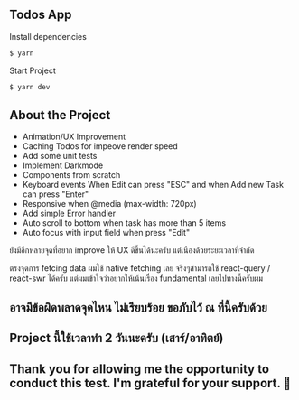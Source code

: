 ## Todos App

Install dependencies

```bash
$ yarn
```

Start Project

```bash
$ yarn dev
```

## About the Project

- Animation/UX Improvement
- Caching Todos for impeove render speed
- Add some unit tests
- Implement Darkmode
- Components from scratch
- Keyboard events When Edit can press "ESC" and when Add new Task can press "Enter"
- Responsive when @media (max-width: 720px)
- Add simple Error handler
- Auto scroll to bottom when task has more than 5 items
- Auto focus with input field when press "Edit"

ยังมีอีกหลายจุดที่อยาก improve ให้ UX ดีขึ้นได้นะครับ แต่เนืองด้วยระยะเวลาที่จำกัด

ตรงจุดการ fetcing data ผมใช้ native fetching เลย จริงๆสามารถใช้ react-query / react-swr ได้ครับ แต่ผมเข้าใจว่าอยากให้เน้นเรื่อง fundamental เลยไปทางนี้ครับผม

## อาจมีข้อผิดพลาดจุดไหน ไม่เรียบร้อย ขอภับไว้ ณ ที่นี้ครับด้วย

## Project นี้ใช้เวลาทำ 2 วันนะครับ (เสาร์/อาทิตย์)

## Thank you for allowing me the opportunity to conduct this test. I'm grateful for your support. 🙏
